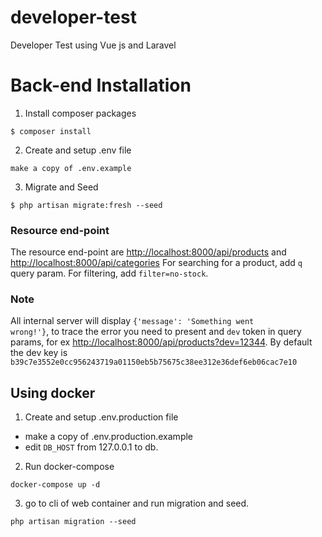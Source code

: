 # developer-test
Developer Test using Vue js and Laravel

# Back-end Installation

1. Install composer packages

```
$ composer install
```

2. Create and setup .env file
```
make a copy of .env.example
```

3. Migrate and Seed

```
$ php artisan migrate:fresh --seed
```

### Resource end-point
The resource end-point are <http://localhost:8000/api/products> and <http://localhost:8000/api/categories>
For searching for a product, add <code>q</code> query param. For filtering, add <code>filter=no-stock</code>.


### Note
All internal server will display <code>{'message': 'Something went wrong!'}</code>, to trace the error you need to present and <code>dev</code> token in query params, 
for ex <http://localhost:8000/api/products?dev=12344>. By default the dev key is <code>b39c7e3552e0cc956243719a01150eb5b75675c38ee312e36def6eb06cac7e10</code>

## Using docker
1. Create and setup .env.production file
- make a copy of .env.production.example
- edit <code>DB_HOST</code> from 127.0.0.1 to db.

2. Run docker-compose
```
docker-compose up -d
```
3. go to cli of web container and run migration and seed.
```
php artisan migration --seed
```
